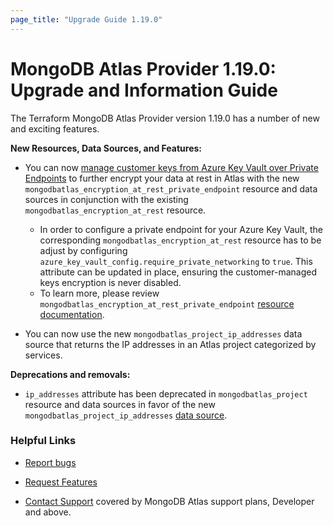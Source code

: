 ```yaml
---
page_title: "Upgrade Guide 1.19.0"
---
```


# MongoDB Atlas Provider 1.19.0: Upgrade and Information Guide

The Terraform MongoDB Atlas Provider version 1.19.0 has a number of new and exciting features.

**New Resources, Data Sources, and Features:**
- You can now [manage customer keys from Azure Key Vault over Private Endpoints](https://www.mongodb.com/docs/atlas/security/azure-kms-over-private-endpoint/#manage-customer-keys-with-azure-key-vault-over-private-endpoints) to further encrypt your data at rest in Atlas with the new `mongodbatlas_encryption_at_rest_private_endpoint` resource and data sources in conjunction with the existing `mongodbatlas_encryption_at_rest` resource.
    - In order to configure a private endpoint for your Azure Key Vault, the corresponding `mongodbatlas_encryption_at_rest` resource has to be adjust by configuring `azure_key_vault_config.require_private_networking` to `true`. This attribute can be updated in place, ensuring the customer-managed keys encryption is never disabled.
    - To learn more, please review `mongodbatlas_encryption_at_rest_private_endpoint` [resource documentation](https://registry.terraform.io/providers/mongodb/mongodbatlas/latest/docs/resources/encryption_at_rest_private_endpoint).

- You can now use the new `mongodbatlas_project_ip_addresses` data source that returns the IP addresses in an Atlas project categorized by services.


**Deprecations and removals:**
- `ip_addresses` attribute has been deprecated in `mongodbatlas_project` resource and data sources in favor of the new `mongodbatlas_project_ip_addresses` [data source](https://registry.terraform.io/providers/mongodb/mongodbatlas/latest/docs/data-sources/project_ip_addresses).

### Helpful Links

* [Report bugs](https://github.com/mongodb/terraform-provider-mongodbatlas/issues)

* [Request Features](https://feedback.mongodb.com/forums/924145-atlas?category_id=370723)

* [Contact Support](https://docs.atlas.mongodb.com/support/) covered by MongoDB Atlas support plans, Developer and above.
